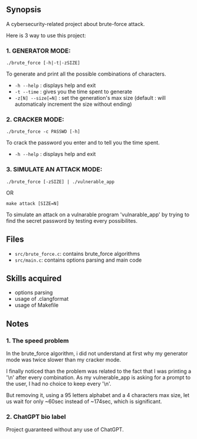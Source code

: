 ## Synopsis
A cybersecurity-related project about brute-force attack.

Here is 3 way to use this project:

### 1. GENERATOR MODE: 

    ./brute_force [-h|-t|-zSIZE]

To generate and print all the possible combinations of characters.

- `-h --help` : displays help and exit
- `-t --time` : gives you the time spent to generate
- `-z[N] --size[=N]` : set the generation's max size (default : will automaticaly increment the size without ending)

### 2. CRACKER MODE: 

    ./brute_force -c PASSWD [-h]

To crack the password you enter and to tell you the time spent.

- `-h --help` : displays help and exit

### 3. SIMULATE AN ATTACK MODE: 

    ./brute_force [-zSIZE] | ./vulnerable_app

OR

    make attack [SIZE=N]

To simulate an attack on a vulnarable program 'vulnarable_app' by trying to find the secret password by testing every possibilites.

## Files

- `src/brute_force.c`: contains brute_force algorithms
- `src/main.c`: contains options parsing and main code

## Skills acquired
- options parsing
- usage of .clangformat
- usage of Makefile

## Notes

### 1. The speed problem
In the brute_force algorithm, i did not understand at first why my generator mode was twice slower than my cracker mode.

I finally noticed than the problem was related to the fact that I was printing a '\n' after every combination. As my vulnerable_app is asking for a prompt to the user, I had no choice to keep every '\n'.

But removing it, using a 95 letters alphabet and a 4 characters max size, let us wait for only ~60sec instead of ~174sec, which is significant.

### 2. ChatGPT bio label

Project guaranteed without any use of ChatGPT.
